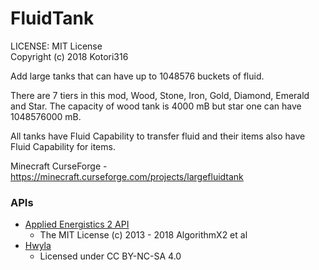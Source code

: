 # FluidTank

LICENSE: MIT License  
Copyright (c) 2018 Kotori316

Add large tanks that can have up to 1048576 buckets of fluid.

There are 7 tiers in this mod, Wood, Stone, Iron, Gold, Diamond, Emerald and Star.
The capacity of wood tank is 4000 mB but star one can have 1048576000 mB.

All tanks have Fluid Capability to transfer fluid and their items also have Fluid Capability for items.

Minecraft CurseForge - https://minecraft.curseforge.com/projects/largefluidtank

### APIs

* [Applied Energistics 2 API](https://github.com/AppliedEnergistics/Applied-Energistics-2)
  * The MIT License (c) 2013 - 2018 AlgorithmX2 et al
* [Hwyla](https://github.com/TehNut/HWYLA)
  * Licensed under CC BY-NC-SA 4.0
